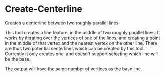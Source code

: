 # Create-Centerline
Creates a centerline between two roughly parallel lines

This tool creates a line feature, in the middle of two roughly parallel lines.  It works by iterating over the vertices of one of the lines, and creating a point in the middle of that vertex and the nearest vertex on the other line.  There are thus two potential centerlines which can be created by this tool.  Currently it only creates one, and doesn't support selecting which line will be the base.  

The output will have the same number of vertices as the base line.
